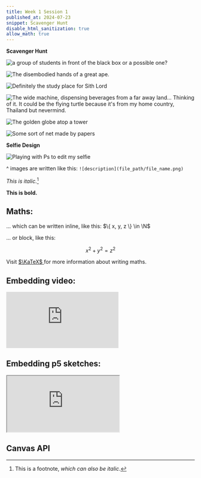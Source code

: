 ```yaml
---
title: Week 1 Session 1
published_at: 2024-07-23
snippet: Scavenger Hunt
disable_html_sanitization: true
allow_math: true
---
```


**Scavenger Hunt**

![a group of students in front of the black box or a possible one?](scavenger_hunt_1.jpg)

![The disembodied hands of a great ape.](scavenger_hunt_2.jpg)

![Definitely the study place for Sith Lord](scavenger_hunt_3.jpg)

![The wide machine, dispensing beverages from a far away land... Thinking of it. It could be the flying turtle because it's from my home country, Thailand but nevermind.](scavenger_hunt_4.jpg)

![The golden globe atop a tower](scavenger_hunt_5.jpg)

![Some sort of net made by papers](scavenger_hunt_6.jpg)

**Selfie Design**

![Playing with Ps to edit my selfie](Selfie_design.png)

^ images are written like this: `![description](file_path/file_name.png)`

*This is italic.*[^1]

[^1]: This is a footnote, *which can also be italic*.

**This is bold.**

## Maths:

... which can be written inline, like this: $\{ x, y, z \} \in \N$

... or block, like this:

$$ x^2 + y^2 = z^2 $$

Visit [ $\KaTeX$ ](https://katex.org/docs/supported#fractions-and-binomials) for more information about writing maths.

## Embedding video:

<iframe id="coding_train_video" src="https://www.youtube.com/embed/rI_y2GAlQFM?si=RDgjkpunxk1mQzMI" title="YouTube video player" frameborder="0" allow="accelerometer; autoplay; clipboard-write; encrypted-media; gyroscope; picture-in-picture; web-share" referrerpolicy="strict-origin-when-cross-origin" allowfullscreen></iframe>

<script type="module">

    console.log (`hello world! 🚀`)

    const iframe  = document.getElementById (`coding_train_video`)
    iframe.width  = iframe.parentNode.scrollWidth
    iframe.height = iframe.width * 9 / 16

</script>

## Embedding p5 sketches:

<iframe id="falling_falling" src="https://editor.p5js.org/capogreco/full/Fkg05m7aA"></iframe>

<script type="module">

    const iframe  = document.getElementById (`falling_falling`)
    iframe.width  = iframe.parentNode.scrollWidth
    iframe.height = iframe.width * 9 / 16 + 42

</script>

## Canvas API

<canvas id="canvas_example"></canvas>

<script type="module">
    const cnv = document.getElementById (`canvas_example`)
    cnv.width = cnv.parentNode.scrollWidth
    cnv.height = cnv.width * 9 / 16

    const ctx = cnv.getContext (`2d`)
    const pos = {
        x: -100,
        y: cnv.height / 2 - 50
    }
    
    function draw_frame () {
        ctx.fillStyle = `turquoise`
        ctx.fillRect (0, 0, cnv.width, cnv.height)

        ctx.fillStyle = `hotpink`
        ctx.fillRect (pos.x, pos.y, 100, 100)

        pos.x += 2

        if (pos.x > cnv.width) {
            pos.x = -100
        }

        requestAnimationFrame (draw_frame)
    }

    draw_frame ()
</script>


